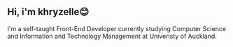 ## Hi, i'm khryzelle😊
I'm a self-taught Front-End Developer currently studying Computer Science and Information and Technology Management at Univeristy of Auckland.   
  


